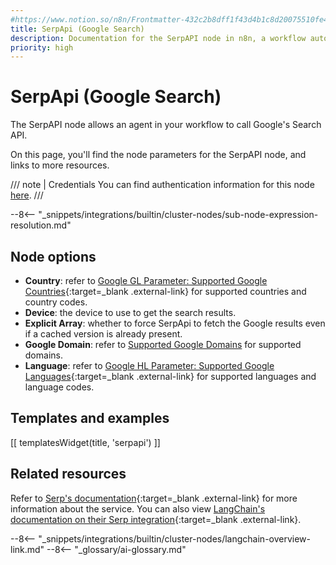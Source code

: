 ```yaml
---
#https://www.notion.so/n8n/Frontmatter-432c2b8dff1f43d4b1c8d20075510fe4
title: SerpApi (Google Search)
description: Documentation for the SerpAPI node in n8n, a workflow automation platform. Includes details of operations and configuration, and links to examples and credentials information.
priority: high
---
```


# SerpApi (Google Search)

The SerpAPI node allows an agent in your workflow to call Google's Search API.

On this page, you'll find the node parameters for the SerpAPI node, and links to more resources.

/// note | Credentials
You can find authentication information for this node [here](/integrations/builtin/credentials/serp/).
///

--8<-- "_snippets/integrations/builtin/cluster-nodes/sub-node-expression-resolution.md"

## Node options

* **Country**: refer to [Google GL Parameter: Supported Google Countries](https://serpapi.com/google-countries){:target=_blank .external-link} for supported countries and country codes.
* **Device**: the device to use to get the search results.
* **Explicit Array**: whether to force SerpApi to fetch the Google results even if a cached version is already present.
* **Google Domain**: refer to [Supported Google Domains](https://serpapi.com/google-domains) for supported domains.
* **Language**: refer to [Google HL Parameter: Supported Google Languages](https://serpapi.com/google-languages){:target=_blank .external-link} for supported languages and language codes.

## Templates and examples

<!-- see https://www.notion.so/n8n/Pull-in-templates-for-the-integrations-pages-37c716837b804d30a33b47475f6e3780 -->
[[ templatesWidget(title, 'serpapi') ]]

## Related resources

Refer to [Serp's documentation](https://serpapi.com/search-api){:target=_blank .external-link} for more information about the service. You can also view [LangChain's documentation on their Serp integration](https://js.langchain.com/docs/api/tools/classes/Serper){:target=_blank .external-link}.

--8<-- "_snippets/integrations/builtin/cluster-nodes/langchain-overview-link.md"
--8<-- "_glossary/ai-glossary.md"
